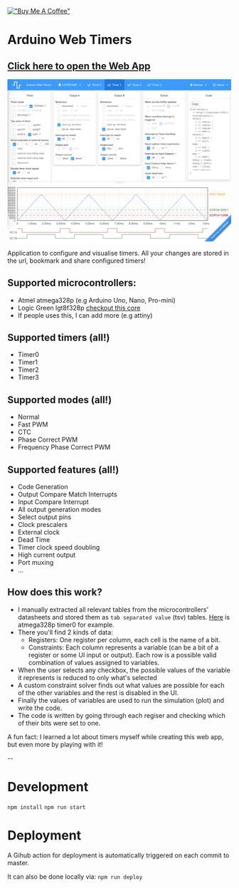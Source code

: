 [!["Buy Me A Coffee"](https://www.buymeacoffee.com/assets/img/custom_images/orange_img.png)](https://www.buymeacoffee.com/dbuezas)
# Arduino Web Timers

## [Click here to open the Web App](https://dbuezas.github.io/arduino-web-timers/)

<img src="./public/screenshot.png" alt="" width="800"/>

Application to configure and visualise timers. All your changes are stored in the url, bookmark and share configured timers!

## Supported microcontrollers:

- Atmel atmega328p (e.g Arduino Uno, Nano, Pro-mini)
- Logic Green lgt8f328p [checkout this core](https://github.com/dbuezas/lgt8fx)
- If people uses this, I can add more (e.g attiny)

## Supported timers (all!)

- Timer0
- Timer1
- Timer2
- Timer3

## Supported modes (all!)

- Normal
- Fast PWM
- CTC
- Phase Correct PWM
- Frequency Phase Correct PWM

## Supported features (all!)

- Code Generation
- Output Compare Match Interrupts
- Input Compare Interrupt
- All output generation modes
- Select output pins
- Clock prescalers
- External clock
- Dead Time
- Timer clock speed doubling
- High current output
- Port muxing
- ...

## How does this work?

- I manually extracted all relevant tables from the microcontrollers' datasheets and stored them as `tab separated value` (tsv) tables. [Here](https://github.com/dbuezas/arduino-web-timers/blob/master/src/data/atmega328p/timer0.tsv) is atmega328p timer0 for example.
- There you'll find 2 kinds of data:
  - Registers: One register per column, each cell is the name of a bit.
  - Constraints: Each column represents a variable (can be a bit of a register or some UI input or output). Each row is a possible valid combination of values assigned to variables.
- When the user selects any checkbox, the possible values of the variable it represents is reduced to only what's selected
- A custom constraint solver finds out what values are possible for each of the other variables and the rest is disabled in the UI.
- Finally the values of variables are used to run the simulation (plot) and write the code.
- The code is written by going through each regiser and checking which of their bits were set to one.

A fun fact: I learned a lot about timers myself while creating this web app, but even more by playing with it!

--

# Development

`npm install`
`npm run start`

# Deployment

A Gihub action for deployment is automatically triggered on each commit to master.

It can also be done locally via: `npm run deploy`
